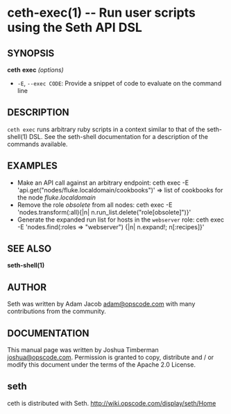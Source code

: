 ceth-exec(1) -- Run user scripts using the Seth API DSL
========================================

## SYNOPSIS

__ceth__ __exec__ _(options)_

  * `-E`, `--exec CODE`:
    Provide a snippet of code to evaluate on the command line

## DESCRIPTION

`ceth exec` runs arbitrary ruby scripts in a context similar to that
of the seth-shell(1) DSL. See the seth-shell documentation for a
description of the commands available.

## EXAMPLES

  * Make an API call against an arbitrary endpoint:
    ceth exec -E 'api.get("nodes/fluke.localdomain/cookbooks")'
    => list of cookbooks for the node _fluke.localdomain_
  * Remove the role _obsolete_ from all nodes:
    ceth exec -E 'nodes.transform(:all){|n| n.run\_list.delete("role[obsolete]")}'
  * Generate the expanded run list for hosts in the `webserver` role:
    ceth exec -E 'nodes.find(:roles => "webserver") {|n| n.expand!; n[:recipes]}'

## SEE ALSO

   __seth-shell(1)__

## AUTHOR

   Seth was written by Adam Jacob <adam@opscode.com> with many contributions from the community.

## DOCUMENTATION

   This manual page was written by Joshua Timberman <joshua@opscode.com>.
   Permission is granted to copy, distribute and / or modify this document under the terms of the Apache 2.0 License.

## seth

   ceth is distributed with Seth. <http://wiki.opscode.com/display/seth/Home>
